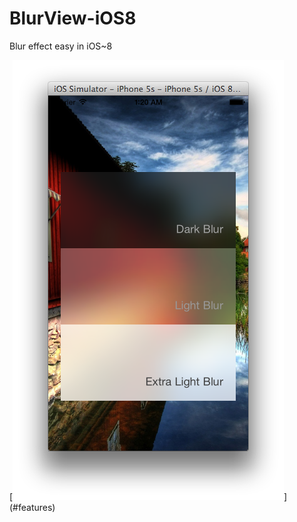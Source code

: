 BlurView-iOS8
=============

Blur effect easy in iOS~8

[![ScreenShot](http://github.com/Vinodh-G/BlurView-iOS8/blob/master/BlurViewScreenShot.png)] (#features)
